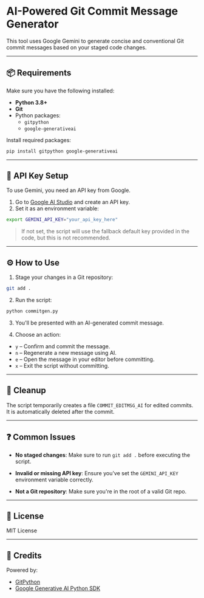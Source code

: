 # AI-Powered Git Commit Message Generator

This tool uses Google Gemini to generate concise and conventional Git commit messages based on your staged code changes.

---

## 📦 Requirements

Make sure you have the following installed:

- **Python 3.8+**
- **Git**
- Python packages:
  - `gitpython`
  - `google-generativeai`

Install required packages:

```bash
pip install gitpython google-generativeai
```

---

## 🔐 API Key Setup

To use Gemini, you need an API key from Google.

1. Go to [Google AI Studio](https://aistudio.google.com/app/apikey) and create an API key.
2. Set it as an environment variable:

```bash
export GEMINI_API_KEY="your_api_key_here"
```

> If not set, the script will use the fallback default key provided in the code, but this is not recommended.

---

## ⚙️ How to Use

1. Stage your changes in a Git repository:

```bash
git add .
```

2. Run the script:

```bash
python commitgen.py
```

3. You'll be presented with an AI-generated commit message.

4. Choose an action:

- `y` – Confirm and commit the message.
- `n` – Regenerate a new message using AI.
- `e` – Open the message in your editor before committing.
- `x` – Exit the script without committing.

---

## 🧼 Cleanup

The script temporarily creates a file `COMMIT_EDITMSG_AI` for edited commits. It is automatically deleted after the commit.

---

## ❓ Common Issues

- **No staged changes**: Make sure to run `git add .` before executing the script.

- **Invalid or missing API key**: Ensure you've set the `GEMINI_API_KEY` environment variable correctly.

- **Not a Git repository**: Make sure you're in the root of a valid Git repo.

---

## 📝 License

MIT License

---

## 🙌 Credits

Powered by:

- [GitPython](https://gitpython.readthedocs.io/)
- [Google Generative AI Python SDK](https://github.com/google/generative-ai-python)

